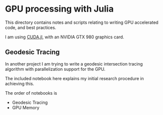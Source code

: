 # GPU processing with Julia 

This directory contains notes and scripts relating to writing GPU accelerated code, and best practices.

I am using [CUDA.jl](https://juliagpu.gitlab.io/CUDA.jl/), with an NVIDIA GTX 980 graphics card.


## Geodesic Tracing
In another project I am trying to write a geodesic intersection tracing algorithm with parallelization support for the GPU.

The included notebook here explains my initial research procedure in achieving this.

The order of notebooks is
- Geodesic Tracing
- GPU Memory
